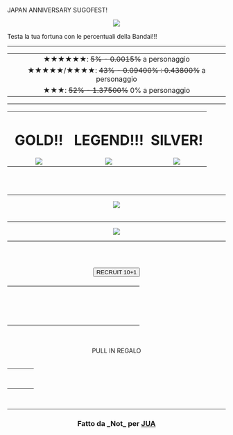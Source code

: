 <!DOCTYPE html>
<html>
<head>
<title>Simulatore dei Pull</title>
  <link rel="stylesheet" href="./common/css/prova.css" type="text/css" />
  
  <!-- <script src="common/js/prova.js"></script> Script per la neve -->
</head>
<body>
<!-- Start from here -->

<p class="par1">JAPAN ANNIVERSARY SUGOFEST!</p>
<center><img src="http://i.imgur.com/FZjrxvi.png?1"></center>
<p class="par2">Testa la tua fortuna con le percentuali della Bandai!!!</p><hr>
<table style="margin-left: auto; margin-right: auto;" border="0" cellspacing="0" cellpadding="13">
<tbody>
<tr>
<td class="legend"><center>★★★★★★: <del>5% - 0.0015%</del>  a personaggio</center></td>
</tr>
<tr>
<td class="gold"><center>★★★★★/★★★★: <del>43% - 0.09400% : 0.43800%</del> a personaggio</center></td>
</tr>
<tr>
<td class="silver"><center>★★★: <del>52% - 1.37500%</del> 0% a personaggio</center></td>
</tr>
</tbody>
</table><hr>
<table style="margin-left: auto; margin-right: auto;" border="0" cellspacing="0" cellpadding="13">
<tbody>
<tr>
<td style="width:130px"><center><h1><div class="prova3"><b>GOLD!!</b> </div></h1> <img src="https://s30.postimg.org/f13788q75/gacha_effect_wanted_4.png" style=""></center></td>
<td><center><h1><div class="prova2"><b>LEGEND!!!</b></div></h1> <img src="https://s30.postimg.org/sw1hqpkm9/gacha_effect_wanted_6.png" style=""></center></td>
<td><center><h1><div class="prova4"><b>SILVER!</b></div></h1> <img src="https://s30.postimg.org/3ngnx1foh/gacha_effect_wanted_3.png" style=""></center></td>
</tr>
</tbody>
</table>
<br><br><center><hr><img src="http://news.onepiece-tc.jp/images/banner/app_banner_sugofes_69_QUNynQ3sRn.png"></center>
<br><center><hr><img src="http://news.onepiece-tc.jp/images/banner/app_banner_gasha_skill_16_RcqrVkzrpQ.png"><hr></center><br>

<center><h2><form><input id="button" type="button" class="button" value="RECRUIT 10+1" onclick="window.location.reload(true)"></form></h2></center>

<table style="margin-left: auto; margin-right: auto;" border="0" cellspacing="0" cellpadding="2">
<tbody>
<tr>
<td style="width: 45px; height: 45px"><center><script src="./common/js/prova2.js"></script></td>
<td style="width: 45px; height: 45px"><center><script src="./common/js/prova2.js"></script></td>
<td style="width: 45px; height: 45px"><center><script src="./common/js/prova2.js"></script></td>
<td style="width: 45px; height: 45px"><center><script src="./common/js/prova2.js"></script></td>
<td style="width: 45px; height: 45px"><center><script src="./common/js/prova2.js"></script></td>
</tr>
<tr>
<td style="width: 45px; height: 45px"><center><script src="./common/js/prova2.js"></script></td>
<td style="width: 45px; height: 45px"><center><script src="./common/js/prova2.js"></script></td>
<td style="width: 45px; height: 45px"><center><script src="./common/js/prova2.js"></script></td>
<td style="width: 45px; height: 45px"><center><script src="./common/js/prova2.js"></script></td>
<td style="width: 45px; height: 45px"><center><script src="./common/js/prova2.js"></script></td>
</tr>
</tbody>
</table>

<center><br><br><div class="prova5">PULL IN REGALO</div><br></center>
<table style="margin-left: auto; margin-right: auto;" border="0" cellspacing="0" cellpadding="3">
<tbody>
<tr>
<td style="width: 45px; height: 45px"><center><center><script src="./common/js/prova2.js"></script></center></td>
</tbody>
</table>

<br><hr>
<center><h3>Fatto da _Not_ per <a href="https://twitter.com/JapanUberAlles">JUA</a></h3></center>

<!-- End here -->
</body>
</html>
